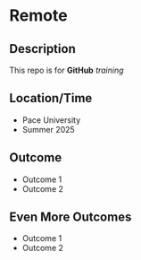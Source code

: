 # Remote

## Description

This repo is for **GitHub** *training*

## Location/Time

* Pace University
* Summer 2025

## Outcome

* Outcome 1
* Outcome 2

## Even More Outcomes
* Outcome 1 
* Outcome 2